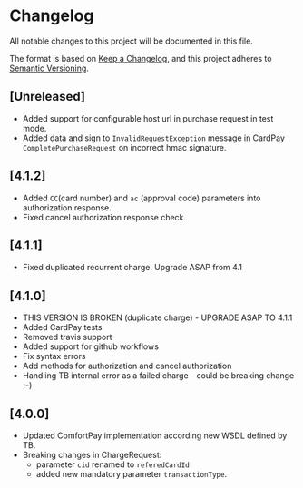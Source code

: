# Changelog

All notable changes to this project will be documented in this file.

The format is based on [Keep a Changelog](https://keepachangelog.com/en/1.0.0/),
and this project adheres to [Semantic Versioning](https://semver.org/spec/v2.0.0.html).

## [Unreleased]

- Added support for configurable host url in purchase request in test mode.
- Added data and sign to `InvalidRequestException` message in CardPay `CompletePurchaseRequest` on incorrect hmac signature.

## [4.1.2]

 - Added `CC`(card number) and `ac` (approval code) parameters into authorization response.
 - Fixed cancel authorization response check.

## [4.1.1]
 - Fixed duplicated recurrent charge. Upgrade ASAP from 4.1

## [4.1.0]
 - THIS VERSION IS BROKEN (duplicate charge) - UPGRADE ASAP TO 4.1.1
 - Added CardPay tests
 - Removed travis support
 - Added support for github workflows
 - Fix syntax errors
 - Add methods for authorization and cancel authorization
 - Handling TB internal error as a failed charge - could be breaking change ;-)

## [4.0.0]

 - Updated ComfortPay implementation according new WSDL defined by TB. 
 - Breaking changes in ChargeRequest: 
    - parameter `cid` renamed to `referedCardId` 
    - added new mandatory parameter `transactionType`.
